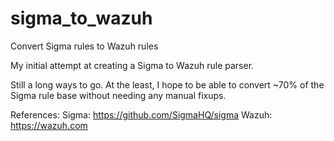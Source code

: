 # sigma_to_wazuh
Convert Sigma rules to Wazuh rules

My initial attempt at creating a Sigma to Wazuh rule parser.

Still a long ways to go. At the least, I hope to be able to convert ~70% of the Sigma rule base without needing any manual fixups.

References:
        Sigma: https://github.com/SigmaHQ/sigma
        Wazuh: https://wazuh.com